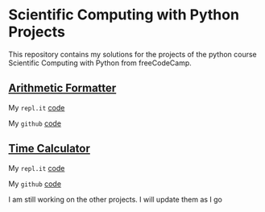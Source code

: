 # Scientific Computing with Python Projects
This repository contains my solutions for the projects of the python course Scientific Computing with Python from freeCodeCamp.

## [Arithmetic Formatter](https://www.freecodecamp.org/learn/scientific-computing-with-python/scientific-computing-with-python-projects/arithmetic-formatter)
My `repl.it` [code](https://replit.com/@VarunKanna1/boilerplate-arithmetic-formatter)

My `github` [code](https://github.com/varun-kanna/scientific-computing-with-python/tree/main/arithmetic_arranger)

## [Time Calculator](https://www.freecodecamp.org/learn/scientific-computing-with-python/scientific-computing-with-python-projects/time-calculator)
My `repl.it` [code](https://replit.com/@VarunKanna1/boilerplate-time-calculator)

My `github` [code]()

I am still working on the other projects. I will update them as I go
